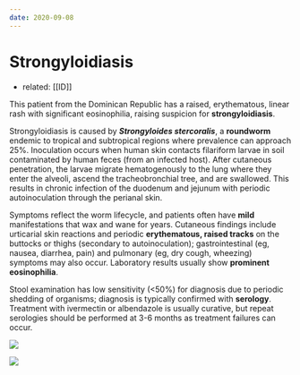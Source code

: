 ```yaml
---
date: 2020-09-08
---
```


# Strongyloidiasis

- related: [[ID]]

This patient from the Dominican Republic has a raised, erythematous, linear rash with significant eosinophilia, raising suspicion for **strongyloidiasis**.

Strongyloidiasis is caused by _**Strongyloides stercoralis**_, a **roundworm** endemic to tropical and subtropical regions where prevalence can approach 25%.  Inoculation occurs when human skin contacts filariform larvae in soil contaminated by human feces (from an infected host).  After cutaneous penetration, the larvae migrate hematogenously to the lung where they enter the alveoli, ascend the tracheobronchial tree, and are swallowed.  This results in chronic infection of the duodenum and jejunum with periodic autoinoculation through the perianal skin.

Symptoms reflect the worm lifecycle, and patients often have **mild** manifestations that wax and wane for years.  Cutaneous findings include urticarial skin reactions and periodic **erythematous, raised tracks** on the buttocks or thighs (secondary to autoinoculation); gastrointestinal (eg, nausea, diarrhea, pain) and pulmonary (eg, dry cough, wheezing) symptoms may also occur.  Laboratory results usually show **prominent eosinophilia**.

Stool examination has low sensitivity (<50%) for diagnosis due to periodic shedding of organisms; diagnosis is typically confirmed with **serology**.  Treatment with ivermectin or albendazole is usually curative, but repeat serologies should be performed at 3-6 months as treatment failures can occur.

![](https://photos.thisispiggy.com/file/wikiFiles/20200908203446_16.png)

![](https://photos.thisispiggy.com/file/wikiFiles/20200908203446_17.png)
